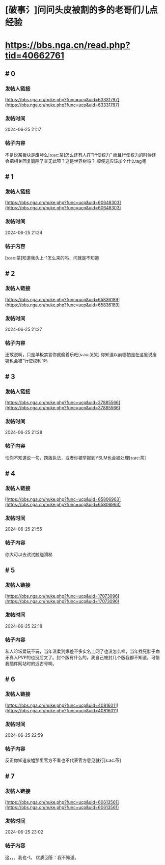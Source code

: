 # [破事氵]问问头皮被割的多的老哥们儿点经验
# https://bbs.nga.cn/read.php?tid=40662761

## \# 0
### 发帖人链接
[https://bbs.nga.cn/nuke.php?func=ucp&uid=63331787](https://bbs.nga.cn/nuke.php?func=ucp&uid=63331787)
### 发帖时间
2024-06-25 21:17
### 帖子内容
不是说某板块是废墟么[s:ac:茶]怎么还有人在“行使权力”
而且行使权力的时候还会把相关回复删除了查无此项？这是世界树吗？
顺便这应该加个什么tag呢
## \# 1
### 发帖人链接
[https://bbs.nga.cn/nuke.php?func=ucp&uid=60648303](https://bbs.nga.cn/nuke.php?func=ucp&uid=60648303)
### 发帖时间
2024-06-25 21:24
### 帖子内容
[s:ac:茶]知道我头上-1怎么来的吗，问就是不知道
## \# 2
### 发帖人链接
[https://bbs.nga.cn/nuke.php?func=ucp&uid=65836189](https://bbs.nga.cn/nuke.php?func=ucp&uid=65836189)
### 发帖时间
2024-06-25 21:27
### 帖子内容
还敢说啊，只是单板禁言你就偷着乐吧[s:ac:哭笑]
你知道以前哪怕是在这里说废墟也会被“行使权利”吗
## \# 3
### 发帖人链接
[https://bbs.nga.cn/nuke.php?func=ucp&uid=37885566](https://bbs.nga.cn/nuke.php?func=ucp&uid=37885566)
### 发帖时间
2024-06-25 21:28
### 帖子内容
怕你不知道说一句，跨版执法，或者你被举报到YSLM也会被处理[s:ac:茶]
## \# 4
### 发帖人链接
[https://bbs.nga.cn/nuke.php?func=ucp&uid=65806963](https://bbs.nga.cn/nuke.php?func=ucp&uid=65806963)
### 发帖时间
2024-06-25 21:55
### 帖子内容
你大可以去试试触碰滑梯
## \# 5
### 发帖人链接
[https://bbs.nga.cn/nuke.php?func=ucp&uid=17073096](https://bbs.nga.cn/nuke.php?func=ucp&uid=17073096)
### 发帖时间
2024-06-25 22:18
### 帖子内容
私人论坛爱玩不玩，当年温柔到爆差不多实名上网了也没怎么样，当年找死胖子血牙真人PVP的也没后文了。封个版有什么的，我自己被封几个版我都不知道。可惜我插件网站时的远古号啊。
## \# 6
### 发帖人链接
[https://bbs.nga.cn/nuke.php?func=ucp&uid=40816011](https://bbs.nga.cn/nuke.php?func=ucp&uid=40816011)
### 发帖时间
2024-06-25 22:59
### 帖子内容
反正你知道废墟那里官方不看也不代表官方意见就行[s:ac:茶]
## \# 7
### 发帖人链接
[https://bbs.nga.cn/nuke.php?func=ucp&uid=60613561](https://bbs.nga.cn/nuke.php?func=ucp&uid=60613561)
### 发帖时间
2024-06-25 23:02
### 帖子内容
这，，，我也-1。
优质回答：我不知道。
